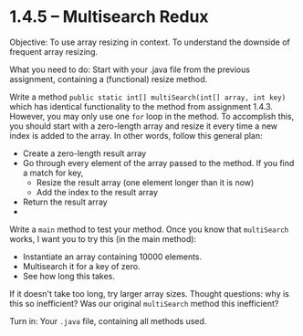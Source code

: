 # 1.4.5 – Multisearch Redux

Objective: To use array resizing in context. To understand the downside of frequent array resizing.

What you need to do: Start with your .java file from the previous assignment, containing a (functional) resize method.

Write a method
```public static int[] multiSearch(int[] array, int key)```
which has identical functionality to the method from assignment 1.4.3. However, you may only use one ```for``` loop in the method. To accomplish this, you should start with a zero-length array and resize it every time a new index is added to the array. In other words, follow this general plan:
- Create a zero-length result array
- Go through every element of the array passed to the method. If you find a match for key,
  - Resize the result array (one element longer than it is now)
  - Add the index to the result array
- Return the result array
- 
Write a ```main``` method to test your method. Once you know that ```multiSearch``` works, I want you to try this (in the main method):

- Instantiate an array containing 10000 elements.
- Multisearch it for a key of zero.
- See how long this takes.

If it doesn't take too long, try larger array sizes. Thought questions: why is this so inefficient? Was our original ```multiSearch``` method this inefficient?

Turn in: Your ```.java``` file, containing all methods used.

